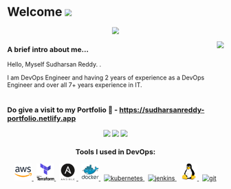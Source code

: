 # Welcome <img src="https://raw.githubusercontent.com/MartinHeinz/MartinHeinz/master/wave.gif" height="30px">

<p align="center">
<img src="https://readme-typing-svg.herokuapp.com?font=Fira+Code&weight=500&size=40&pause=1000&color=007EDA&center=true&vCenter=true&width=700&lines=Hello%2C+this+is+Sudharsan;DevOps+Engineer;Welcome+to+my+Github+profile">
</p>

<img align="right"  height="200px" src="Img/d.gif">

### A brief intro about me...
Hello, Myself Sudharsan Reddy. .

I am DevOps Engineer and having 2 years of experience as a DevOps Engineer and over all 7+ years experience in IT.
<br><br>
### Do give a visit to my Portfolio 🔗 - https://sudharsanreddy-portfolio.netlify.app
<p align="center">
<img src="https://custom-icon-badges.herokuapp.com/github/followers/sudharsanreddy-g?logo=github&style=social">
<img src="https://custom-icon-badges.herokuapp.com/github/stars/sudharsanreddy-g?logo=star&style=social&logoColor=black">
<img src="https://komarev.com/ghpvc/?username=sudharsanreddy-g">
</p>

<h3 align="center">Tools I used in DevOps:</h3>
<p align="center" style="margin-top: 10px;">
<a style="padding: 4px;" href="https://aws.amazon.com" target="_blank" rel="noreferrer"> 
<img src="https://raw.githubusercontent.com/devicons/devicon/master/icons/amazonwebservices/amazonwebservices-original-wordmark.svg" alt="aws" width="40" height="40"/> 
</a> 
<!-- <a style="padding: 4px;" href="https://cloud.google.com" target="_blank" rel="noreferrer"> 
<img src="https://www.vectorlogo.zone/logos/google_cloud/google_cloud-icon.svg" alt="gcp" width="40" height="40"/> 
</a>  -->
<a style="padding: 4px;" href="https://www.terraform.io/" target="_blank" rel="noreferrer"> 
<img src="https://raw.githubusercontent.com/devicons/devicon/master/icons/terraform/terraform-original-wordmark.svg" alt="kubernetes" width="40" height="40"/> 
</a> 
<a style="padding: 4px;" href="https://www.ansible.com/" target="_blank" rel="noreferrer"> 
<img src="https://raw.githubusercontent.com/devicons/devicon/master/icons/ansible/ansible-original-wordmark.svg" alt="kubernetes" width="40" height="40"/> 
</a> 
<a style="padding: 4px;" href="https://www.docker.com/" target="_blank" rel="noreferrer"> 
<img src="https://raw.githubusercontent.com/devicons/devicon/master/icons/docker/docker-original-wordmark.svg" alt="docker" width="40" height="40"/> 
</a> 
<a style="padding: 4px;" href="https://kubernetes.io" target="_blank" rel="noreferrer"> 
<img src="https://www.vectorlogo.zone/logos/kubernetes/kubernetes-icon.svg" alt="kubernetes" width="40" height="40"/> 
</a> 
<a style="padding: 4px;" href="https://www.jenkins.io" target="_blank" rel="noreferrer"> 
<img src="https://www.vectorlogo.zone/logos/jenkins/jenkins-icon.svg" alt="jenkins" width="40" height="40"/> 
</a> 
<a style="padding: 4px;" href="https://www.linux.org/" target="_blank" rel="noreferrer"> 
<img src="https://raw.githubusercontent.com/devicons/devicon/master/icons/linux/linux-original.svg" alt="linux" width="40" height="40"/> 
</a> 
<a style="padding: 4px;" href="https://git-scm.com/" target="_blank" rel="noreferrer"> 
<img src="https://www.vectorlogo.zone/logos/git-scm/git-scm-icon.svg" alt="git" width="40" height="40"/> 
</a> 
<!-- <a style="padding: 4px;" href="https://www.nginx.com" target="_blank" rel="noreferrer"> 
<img src="https://raw.githubusercontent.com/devicons/devicon/master/icons/nginx/nginx-original.svg" alt="nginx" width="40" height="40"/> 
</a> -->
</p>
